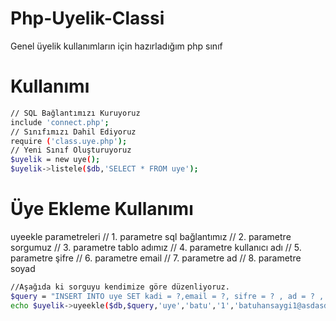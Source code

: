 # Php-Uyelik-Classi

Genel üyelik kullanımların için hazırladığım php sınıf

# Kullanımı

```sh
// SQL Bağlantımızı Kuruyoruz
include 'connect.php';
// Sınıfımızı Dahil Ediyoruz
require ('class.uye.php');
// Yeni Sınıf Oluşturuyoruz
$uyelik = new uye();
$uyelik->listele($db,'SELECT * FROM uye');
```
# Üye Ekleme Kullanımı
uyeekle parametreleri
// 1. parametre sql bağlantımız
// 2. parametre sorgumuz
// 3. parametre tablo adımız
// 4. parametre kullanıcı adı
// 5. parametre şifre
// 6. parametre email
// 7. parametre ad
// 8. parametre soyad
```sh
//Aşağıda ki sorguyu kendimize göre düzenliyoruz.
$query = "INSERT INTO uye SET kadi = ?,email = ?, sifre = ? , ad = ? , soyad= ?";
echo $uyelik->uyeekle($db,$query,'uye','batu','1','batuhansaygi1@asdasd.com','batuhan','saygılı');
```